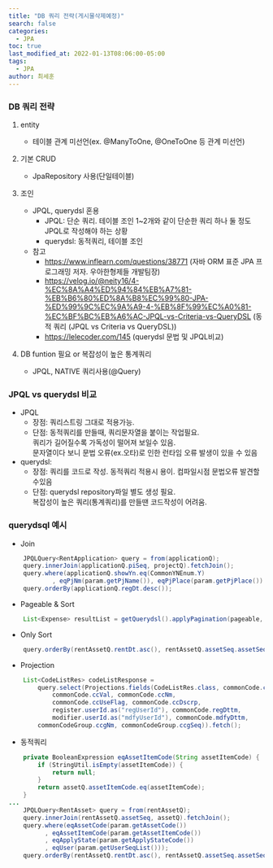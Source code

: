 ```yaml
---
title: "DB 쿼리 전략(게시물삭제예정)"
search: false
categories:
  - JPA
toc: true
last_modified_at: 2022-01-13T08:06:00-05:00
tags:
  - JPA
author: 최세훈
---
```


### DB 쿼리 전략

1. entity

   - 테이블 관계 미선언(ex. @ManyToOne, @OneToOne 등 관계 미선언)

2. 기본 CRUD

   - JpaRepository 사용(단일테이블)

3. 조인

   - JPQL, querydsl 혼용
     - JPQL: 단순 쿼리. 테이블 조인 1~2개와 같이 단순한 쿼리 하나 둘 정도 JPQL로 작성해야 하는 상황
     - querydsl: 동적쿼리, 테이블 조인
   - 참고
     - <https://www.inflearn.com/questions/38771> (자바 ORM 표준 JPA 프로그래밍 저자. 우아한형제들 개발팀장)
     - <https://velog.io/@neity16/4-%EC%8A%A4%ED%94%84%EB%A7%81-%EB%B6%80%ED%8A%B8%EC%99%80-JPA-%ED%99%9C%EC%9A%A9-4-%EB%8F%99%EC%A0%81-%EC%BF%BC%EB%A6%AC-JPQL-vs-Criteria-vs-QueryDSL> (동적 쿼리 (JPQL vs Criteria vs QueryDSL))
     - <https://lelecoder.com/145> (querydsl 문법 및 JPQL비교)

4. DB funtion 필요 or 복잡성이 높은 통계쿼리
   - JPQL, NATIVE 쿼리사용(@Query)

### JPQL vs querydsl 비교

- JPQL
  - 장점: 쿼리스트링 그대로 적용가능.
  - 단점: 동적쿼리를 만들때, 쿼리문자열을 붙이는 작업필요.  
    쿼리가 길어질수록 가독성이 떨어져 보일수 있음.  
    문자열이다 보니 문법 오류(ex.오타)로 인한 런타임 오류 발생이 있을 수 있음
- querydsl:
  - 장점: 쿼리를 코드로 작성. 동적쿼리 적용시 용이. 컴파일시점 문법오류 발견할수있음
  - 단점: querydsl repository파일 별도 생성 필요.  
    복잡성이 높은 쿼리(통계쿼리)를 만들땐 코드작성이 어려움.

### querydsql 예시

- Join

```java
    JPQLQuery<RentApplication> query = from(applicationQ);
    query.innerJoin(applicationQ.piSeq, projectQ).fetchJoin();
    query.where(applicationQ.showYn.eq(CommonYNEnum.Y)
            , eqPjNm(param.getPjName()), eqPjPlace(param.getPjPlace())
    query.orderBy(applicationQ.regDt.desc());
```

- Pageable & Sort

```java
    List<Expense> resultList = getQuerydsl().applyPagination(pageable, query).fetch();
```

- Only Sort

```java
    query.orderBy(rentAssetQ.rentDt.asc(), rentAssetQ.assetSeq.assetSeq.desc());
```

- Projection

```java
    List<CodeListRes> codeListResponse =
        query.select(Projections.fields(CodeListRes.class, commonCode.ccSeq,
            commonCode.ccVal, commonCode.ccNm,
            commonCode.ccUseFlag, commonCode.ccDscrp,
            register.userId.as("regUserId"), commonCode.regDttm,
            modifier.userId.as("mdfyUserId"), commonCode.mdfyDttm,
        commonCodeGroup.ccgNm, commonCodeGroup.ccgSeq)).fetch();
```

- 동적쿼리

```java
    private BooleanExpression eqAssetItemCode(String assetItemCode) {
        if (StringUtil.isEmpty(assetItemCode)) {
            return null;
        }
	    return assetQ.assetItemCode.eq(assetItemCode);
	}
...
	JPQLQuery<RentAsset> query = from(rentAssetQ);
	query.innerJoin(rentAssetQ.assetSeq, assetQ).fetchJoin();
	query.where(eqAssetCode(param.getAssetCode())
		  , eqAssetItemCode(param.getAssetItemCode())
		  , eqApplyState(param.getApplyStateCode())
		  , eqUser(param.getUserSeqList()));
	query.orderBy(rentAssetQ.rentDt.asc(), rentAssetQ.assetSeq.assetSeq.asc());
```
